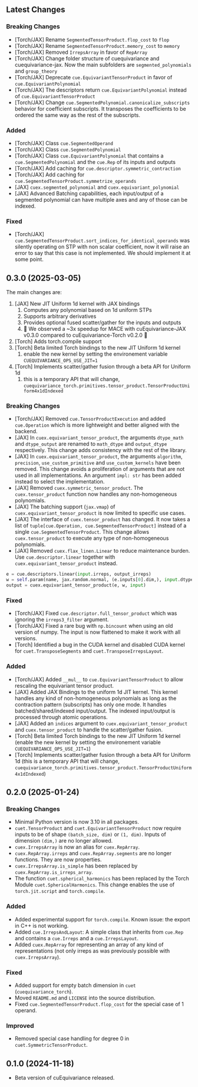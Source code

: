 ## Latest Changes

### Breaking Changes
- [Torch/JAX] Rename `SegmentedTensorProduct.flop_cost` to `flop`
- [Torch/JAX] Rename `SegmentedTensorProduct.memory_cost` to `memory`
- [Torch/JAX] Removed `IrrepsArray` in favor of `RepArray`
- [Torch/JAX] Change folder structure of cuequivariance and cuequivariance-jax. Now the main subfolders are `segmented_polynomials` and `group_theory`
- [Torch/JAX] Deprecate `cue.EquivariantTensorProduct` in favor of `cue.EquivariantPolynomial`
- [Torch/JAX] The descriptors return `cue.EquivariantPolynomial` instead of `cue.EquivariantTensorProduct`
- [Torch/JAX] Change `cue.SegmentedPolynomial.canonicalize_subscripts` behavior for coefficient subscripts. It transposes the coefficients to be ordered the same way as the rest of the subscripts.

### Added
- [Torch/JAX] Class `cue.SegmentedOperand`
- [Torch/JAX] Class `cue.SegmentedPolynomial`
- [Torch/JAX] Class `cue.EquivariantPolynomial` that contains a `cue.SegmentedPolynomial` and the `cue.Rep` of its inputs and outputs
- [Torch/JAX] Add caching for `cue.descriptor.symmetric_contraction`
- [Torch/JAX] Add caching for `cue.SegmentedTensorProduct.symmetrize_operands`
- [JAX] `cuex.segmented_polynomial` and `cuex.equivariant_polynomial`
- [JAX] Advanced Batching capabilities, each input/output of a segmented polynomial can have multiple axes and any of those can be indexed.

### Fixed
- [Torch/JAX] `cue.SegmentedTensorProduct.sort_indices_for_identical_operands` was silently operating on STP with non scalar coefficient, now it will raise an error to say that this case is not implemented. We should implement it at some point.


## 0.3.0 (2025-03-05)

The main changes are:
1. [JAX] New JIT Uniform 1d kernel with JAX bindings
   1. Computes any polynomial based on 1d uniform STPs
   2. Supports arbitrary derivatives
   3. Provides optional fused scatter/gather for the inputs and outputs
   4. 🎉 We observed a ~3x speedup for MACE with cuEquivariance-JAX v0.3.0 compared to cuEquivariance-Torch v0.2.0 🎉
2. [Torch] Adds torch.compile support
3. [Torch] Beta limited Torch bindings to the new JIT Uniform 1d kernel 
   1. enable the new kernel by setting the environement variable `CUEQUIVARIANCE_OPS_USE_JIT=1`
4. [Torch] Implements scatter/gather fusion through a beta API for Uniform 1d 
   1. this is a temporary API that will change, `cuequivariance_torch.primitives.tensor_product.TensorProductUniform4x1dIndexed`

### Breaking Changes
- [Torch/JAX] Removed `cue.TensorProductExecution` and added `cue.Operation` which is more lightweight and better aligned with the backend.
- [JAX] In `cuex.equivariant_tensor_product`, the arguments `dtype_math` and `dtype_output` are renamed to `math_dtype` and `output_dtype` respectively. This change adds consistency with the rest of the library.
- [JAX] In `cuex.equivariant_tensor_product`, the arguments `algorithm`, `precision`, `use_custom_primitive` and `use_custom_kernels` have been removed. This change avoids a proliferation of arguments that are not used in all implementations. An argument `impl: str` has been added instead to select the implementation.
- [JAX] Removed `cuex.symmetric_tensor_product`. The `cuex.tensor_product` function now handles any non-homogeneous polynomials.
- [JAX] The batching support (`jax.vmap`) of `cuex.equivariant_tensor_product` is now limited to specific use cases.
- [JAX] The interface of `cuex.tensor_product` has changed. It now takes a list of `tuple[cue.Operation, cue.SegmentedTensorProduct]` instead of a single `cue.SegmentedTensorProduct`. This change allows `cuex.tensor_product` to execute any type of non-homogeneous polynomials.
- [JAX] Removed `cuex.flax_linen.Linear` to reduce maintenance burden. Use `cue.descriptor.linear` together with `cuex.equivariant_tensor_product` instead.
```python
e = cue.descriptors.linear(input.irreps, output_irreps)
w = self.param(name, jax.random.normal, (e.inputs[0].dim,), input.dtype)
output = cuex.equivariant_tensor_product(e, w, input)
```

### Fixed
- [Torch/JAX] Fixed `cue.descriptor.full_tensor_product` which was ignoring the `irreps3_filter` argument.
- [Torch/JAX] Fixed a rare bug with `np.bincount` when using an old version of numpy. The input is now flattened to make it work with all versions.
- [Torch] Identified a bug in the CUDA kernel and disabled CUDA kernel for `cuet.TransposeSegments` and `cuet.TransposeIrrepsLayout`.

### Added
- [Torch/JAX] Added `__mul__` to `cue.EquivariantTensorProduct` to allow rescaling the equivariant tensor product.
- [JAX] Added JAX Bindings to the uniform 1d JIT kernel. This kernel handles any kind of non-homogeneous polynomials as long as the contraction pattern (subscripts) has only one mode. It handles batched/shared/indexed input/output. The indexed input/output is processed through atomic operations.
- [JAX] Added an `indices` argument to `cuex.equivariant_tensor_product` and `cuex.tensor_product` to handle the scatter/gather fusion.
- [Torch] Beta limited Torch bindings to the new JIT Uniform 1d kernel (enable the new kernel by setting the environement variable `CUEQUIVARIANCE_OPS_USE_JIT=1`)
- [Torch] Implements scatter/gather fusion through a beta API for Uniform 1d (this is a temporary API that will change, `cuequivariance_torch.primitives.tensor_product.TensorProductUniform4x1dIndexed`)


## 0.2.0 (2025-01-24)

### Breaking Changes

- Minimal Python version is now 3.10 in all packages.
- `cuet.TensorProduct` and `cuet.EquivariantTensorProduct` now require inputs to be of shape `(batch_size, dim)` or `(1, dim)`. Inputs of dimension `(dim,)` are no longer allowed.
- `cuex.IrrepsArray` is now an alias for `cuex.RepArray`.
- `cuex.RepArray.irreps` and `cuex.RepArray.segments` are no longer functions. They are now properties.
- `cuex.IrrepsArray.is_simple` has been replaced by `cuex.RepArray.is_irreps_array`.
- The function `cuet.spherical_harmonics` has been replaced by the Torch Module `cuet.SphericalHarmonics`. This change enables the use of `torch.jit.script` and `torch.compile`.

### Added

- Added experimental support for `torch.compile`. Known issue: the export in C++ is not working.
- Added `cue.IrrepsAndLayout`: A simple class that inherits from `cue.Rep` and contains a `cue.Irreps` and a `cue.IrrepsLayout`.
- Added `cuex.RepArray` for representing an array of any kind of representations (not only irreps as was previously possible with `cuex.IrrepsArray`).

### Fixed

- Added support for empty batch dimension in `cuet` (`cuequivariance_torch`).
- Moved `README.md` and `LICENSE` into the source distribution.
- Fixed `cue.SegmentedTensorProduct.flop_cost` for the special case of 1 operand.

### Improved

- Removed special case handling for degree 0 in `cuet.SymmetricTensorProduct`.

## 0.1.0 (2024-11-18)

- Beta version of cuEquivariance released.
